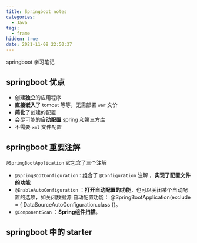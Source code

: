 ```yaml
---
title: Springboot notes
categories:
  - Java
tags:
  - frame
hidden: true
date: 2021-11-08 22:50:37
---
```


springboot 学习笔记

<!-- more -->

springboot 优点
---

- 创建**独立**的应用程序
- **直接嵌入**了 tomcat 等等，无需部署 `war` 文价
- **简化**了创建的配置
- 会尽可能的**自动配置** spring 和第三方库
- 不需要 `xml` 文件配置



springboot 重要注解
---

`@SpringBootApplication` 它包含了三个注解

- `@SpringBootConfiguration` : 组合了 `@Configuration` 注解 ，**实现了配置文件的功能**
- `@EnableAutoConfiguration` ：**打开自动配置的功能**，也可以关闭某个自动配置的选项，如关闭数据源
  自动配置功能： @SpringBootApplication(exclude = { DataSourceAutoConfiguration.class })。
- `@ComponentScan` ：**Spring组件扫描**。



springboot 中的 starter
---

